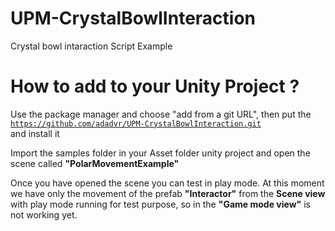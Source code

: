 # UPM-CrystalBowlInteraction
Crystal bowl intaraction Script Example

# How to add to your Unity Project ?

Use the package manager and choose "add from a git URL", then put the 
<code> https://github.com/adadvr/UPM-CrystalBowlInteraction.git </code> and install it

Import the samples folder in your Asset folder unity project and open the scene called <b>"PolarMovementExample"</b>

Once you have opened the scene you can test in play mode. At this moment we have only the movement of the prefab <b>"Interactor"</b> from the <b>Scene view</b> with play mode running for test purpose, so in the <b>"Game mode view"</b> is not working yet.


